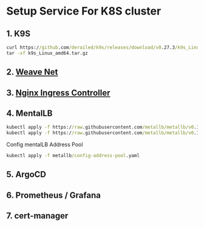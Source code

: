 # Setup Service For K8S cluster
## 1. K9S
```cmd
curl https://github.com/derailed/k9s/releases/download/v0.27.3/k9s_Linux_arm.tar.gz 
tar -xf k9s_Linux_amd64.tar.gz
```
## 2. [Weave Net](https://www.weave.works/docs/net/latest/kubernetes/kube-addon/)
## 3. [Nginx Ingress Controller](https://docs.nginx.com/nginx-ingress-controller/installation/installation-with-manifests) 
## 4. MentalLB
```cmd
kubectl apply -f https://raw.githubusercontent.com/metallb/metallb/v0.10.2/manifests/namespace.yaml
kubectl apply -f https://raw.githubusercontent.com/metallb/metallb/v0.10.2/manifests/metallb.yaml
```
Config mentalLB Address Pool
```cmd
kubectl apply -f metallb/config-address-pool.yaml
```
## 5. ArgoCD
## 6. Prometheus / Grafana 
## 7. cert-manager